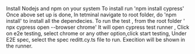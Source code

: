 Install Nodejs and npm on your system
To install run 'npm install cypress'
Once above set up is done, In tetminal navigate to root folder, do 'npm install' to install all the dependecies.
To run the test , from the root folder ' npx cypress open --browser chrome'
It will open cypress test runner , Click on e2e testing, select chrome or any other option,click start testing, Under E2E spec, select the spec reditt.cy.ts file to run.
Execition will be shown in the runner.
